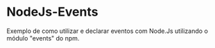 # NodeJs-Events
Exemplo de como utilizar e declarar eventos com Node.Js utilizando o módulo "events" do npm. 
